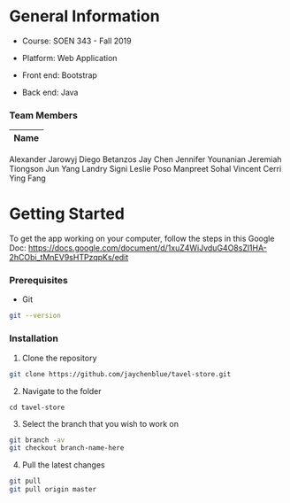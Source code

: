 <!-- ABOUT THE PROJECT -->
# General Information

* Course: SOEN 343 - Fall 2019

* Platform: Web Application

* Front end: Bootstrap

* Back end: Java

### Team Members

Name |
--- |
Alexander Jarowyj
Diego Betanzos
Jay Chen
Jennifer Younanian
Jeremiah Tiongson
Jun Yang
Landry Signi
Leslie Poso
Manpreet Sohal
Vincent Cerri
Ying Fang

<!-- GETTING STARTED -->
# Getting Started

To get the app working on your computer, follow the steps in this Google Doc: https://docs.google.com/document/d/1xuZ4WiJvduG4O8sZl1HA-2hCObi_tMnEV9sHTPzqpKs/edit

### Prerequisites

* Git
```sh
git --version
```

### Installation

1. Clone the repository
```sh
git clone https://github.com/jaychenblue/tavel-store.git
```
2. Navigate to the folder
```
cd tavel-store
```
3. Select the branch that you wish to work on
```sh
git branch -av
git checkout branch-name-here
```
4. Pull the latest changes
```sh
git pull
git pull origin master
```
